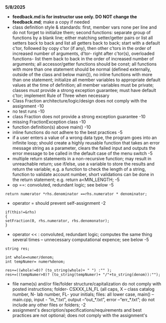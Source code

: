 **5/8/2025**
*  **feedback.md is for instructor use only. DO NOT change the feedback.md**; make a copy if needed
* class definition style & standards:  first, member vars  none per line and do not forget to initialize them;  second functions: separate group of functions  by a blank line; either matching setter/getter pairs or list all setters back to back and list all getters back to back; start with a default c’tor, followed by  copy c’tor (if any), then other c’tors in the order of increased number of arguments, d’tor- right after c’tor(s), overloaded functions- list them back to back in the order of increased number of arguments;  all accessor/getter functions should be const; all functions with more than one statement should be normal (defined externally, outside of the class and below main()), no inline functions with more than one statement; initialize all member variables to appropriate default values at the time of definition; all member variables must be private; classes must provide a strong exception guarantee; must have default c’tor; implement Rule of Three when necessary
* Class Fraction architecture/logic/design does not comply with the assignment -10
* no test runs -10
* class Fraction does not provide a strong exception guarantee -10
* missing FractionException class -10
*  function definition(s) above main() -10
* inline functions do not adhere to the best practices -5
* if a user enters a value of a wrong data type, the program goes into an infinite loop; should create a highly reusable function that takes an error message string as a parameter, clears the failed input and outputs the error message to be called in the default case of the menu switch -5
* multiple return statements in a non-recursive function; may result in unreachable return; use if/else, use a variable to store the results and return the variable; e.g. a function to check the length of a string, function to validate account number,  short validations can be done in the return statement; e.g.  return a<MIN_LENGTH; -5
*  op ==: convoluted, redundant logic; see below -5
```text
return numerator *rhs.denominator ==rhs.numerator * denominator;
```
* operator = should prevent self-assignment -2
```text
if(this!=&rhs)
{
setFraction(0, rhs.numerator, rhs.denomonator);
}

```
* operator << : convoluted, redundant logic; computes the same thing several times – unnecessary computational expence; see below -5
```text
string res;

int whole=numer/denom;
int tempNumer= numer%denom;

res+=((whole!=0)? (to_string(whole)+ " ") :"" ); 
res+=((tempNumer>0)? (to_string(tempNumer)+ "/"+to_string(denom)):"");

```
* file name(s) and/or file/folder structure/capitalization do not comply with posted instructions; folder- CSXXX_LN_FL (all caps, X – class catalog number, N- lab number, FL- your initials;  files:  all lower case, main() – main.cpp, input - “in_\*.txt”, output –“out_\*.txt”, error –“err_\*.txt”; do not include any other files or folders;  -2
* assignment's description/specifications/requirements  and best practices are not optional; does not comply with the assignment's
